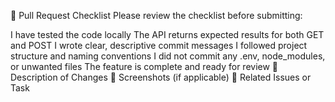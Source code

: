 🚀 Pull Request Checklist
Please review the checklist before submitting:

 I have tested the code locally
 The API returns expected results for both GET and POST
 I wrote clear, descriptive commit messages
 I followed project structure and naming conventions
 I did not commit any .env, node_modules, or unwanted files
 The feature is complete and ready for review
📝 Description of Changes
📸 Screenshots (if applicable)
🔗 Related Issues or Task